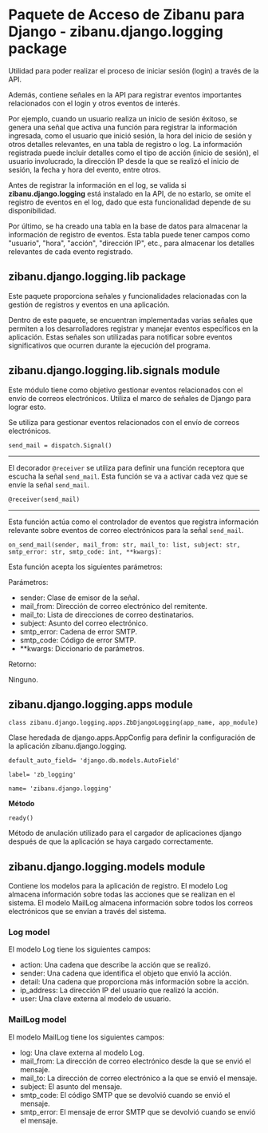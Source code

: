 # Paquete de Acceso de Zibanu para Django - zibanu.django.logging package

Utilidad para poder realizar el proceso de iniciar sesión (login) a través de la API.

Además, contiene señales en la API para registrar eventos importantes relacionados con el login y otros eventos de interés.

Por ejemplo, cuando un usuario realiza un inicio de sesión éxitoso, se genera una señal que activa una función para registrar la información ingresada, como el usuario que inició sesión, la hora del inicio de sesión y otros detalles relevantes, en una tabla de registro o log.
La información registrada puede incluir detalles como el tipo de acción (inicio de sesión), el usuario involucrado, la dirección IP desde la que se realizó el inicio de sesión, la fecha y hora del evento, entre otros.

Antes de registrar la información en el log, se valida si **zibanu.django.logging** está instalado en la API,
de no estarlo, se omite el registro de eventos en el log, dado que esta funcionalidad depende de su disponibilidad.

Por último, se ha creado una tabla en la base de datos para almacenar la información de registro de eventos.
Esta tabla puede tener campos como "usuario", "hora", "acción", "dirección IP", etc., para almacenar los detalles relevantes de cada evento registrado.

## zibanu.django.logging.lib package

Este paquete proporciona señales y funcionalidades relacionadas con la gestión de registros y eventos en una aplicación.

Dentro de este paquete, se encuentran implementadas varias señales que permiten a los desarrolladores registrar y manejar eventos específicos en la aplicación. Estas señales son utilizadas para notificar sobre eventos significativos que ocurren durante la ejecución del programa.

## zibanu.django.logging.lib.signals module

Este módulo tiene como objetivo gestionar eventos relacionados con el envío de correos electrónicos. Utiliza el marco de señales de Django para lograr esto.

Se utiliza para gestionar eventos relacionados con el envío de correos electrónicos.


```
send_mail = dispatch.Signal()
```
______

El decorador `@receiver` se utiliza para definir una función receptora que escucha la señal `send_mail`. Esta función se va a activar cada vez que se envíe la señal `send_mail`.


```
@receiver(send_mail)
```
________
Esta función actúa como el controlador de eventos que registra información relevante sobre eventos de correo electrónicos para la señal `send_mail`. 

```
on_send_mail(sender, mail_from: str, mail_to: list, subject: str, smtp_error: str, smtp_code: int, **kwargs):
```


Esta función acepta los siguientes parámetros:

Parámetros:

- sender: Clase de emisor de la señal.
- mail_from: Dirección de correo electrónico del remitente.
- mail_to: Lista de direcciones de correo destinatarios.
- subject: Asunto del correo electrónico.
- smtp_error: Cadena de error SMTP.
- smtp_code: Código de error SMTP.
- **kwargs: Diccionario de parámetros.

Retorno:

Ninguno.


## zibanu.django.logging.apps module
```
class zibanu.django.logging.apps.ZbDjangoLogging(app_name, app_module)
```
Clase heredada de django.apps.AppConfig para definir la configuración de la aplicación zibanu.django.logging.

```
default_auto_field= 'django.db.models.AutoField'
```

```
label= 'zb_logging'
```

```
name= 'zibanu.django.logging'
```

**Método**
```
ready()
```
Método de anulación utilizado para el cargador de aplicaciones django después de que la aplicación se haya cargado correctamente.

## zibanu.django.logging.models module

Contiene los modelos para la aplicación de registro. El modelo Log almacena información sobre todas las acciones que se realizan en el sistema. El modelo MailLog almacena información sobre todos los correos electrónicos que se envían a través del sistema.


### Log model
El modelo Log tiene los siguientes campos:

* action: Una cadena que describe la acción que se realizó.
* sender: Una cadena que identifica el objeto que envió la acción.
* detail: Una cadena que proporciona más información sobre la acción.
* ip_address: La dirección IP del usuario que realizó la acción.
* user: Una clave externa al modelo de usuario.

### MailLog model
El modelo MailLog tiene los siguientes campos:

* log: Una clave externa al modelo Log.
* mail_from: La dirección de correo electrónico desde la que se envió el mensaje.
* mail_to: La dirección de correo electrónico a la que se envió el mensaje.
* subject: El asunto del mensaje.
* smtp_code: El código SMTP que se devolvió cuando se envió el mensaje.
* smtp_error: El mensaje de error SMTP que se devolvió cuando se envió el mensaje.







